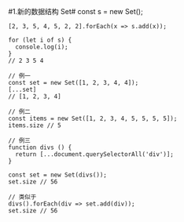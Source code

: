 #1.新的数据结构 Set#
    const s = new Set();
    
    [2, 3, 5, 4, 5, 2, 2].forEach(x => s.add(x));
    
    for (let i of s) {
      console.log(i);
    }
    // 2 3 5 4

    // 例一
    const set = new Set([1, 2, 3, 4, 4]);
    [...set]
    // [1, 2, 3, 4]
    
    // 例二
    const items = new Set([1, 2, 3, 4, 5, 5, 5, 5]);
    items.size // 5
    
    // 例三
    function divs () {
      return [...document.querySelectorAll('div')];
    }
    
    const set = new Set(divs());
    set.size // 56
    
    // 类似于
    divs().forEach(div => set.add(div));
    set.size // 56